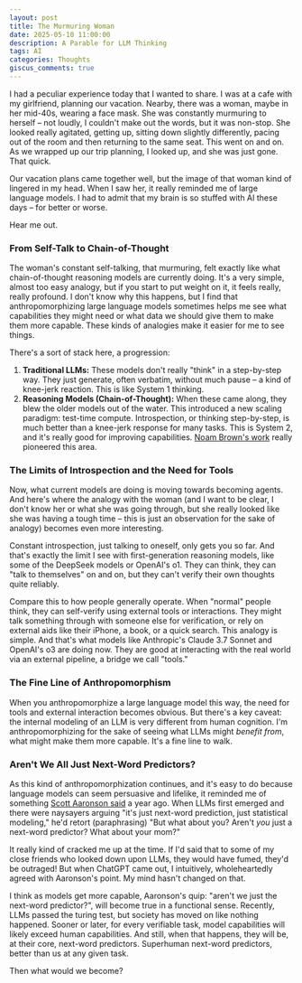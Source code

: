 ```yaml
---
layout: post
title: The Murmuring Woman
date: 2025-05-10 11:00:00
description: A Parable for LLM Thinking
tags: AI
categories: Thoughts
giscus_comments: true
---
```


I had a peculiar experience today that I wanted to share. I was at a cafe with my girlfriend, planning our vacation. Nearby, there was a woman, maybe in her mid-40s, wearing a face mask. She was constantly murmuring to herself – not loudly, I couldn't make out the words, but it was non-stop. She looked really agitated, getting up, sitting down slightly differently, pacing out of the room and then returning to the same seat. This went on and on. As we wrapped up our trip planning, I looked up, and she was just gone. That quick.

Our vacation plans came together well, but the image of that woman kind of lingered in my head. When I saw her, it really reminded me of large language models. I had to admit that my brain is so stuffed with AI these days – for better or worse.

Hear me out.

### From Self-Talk to Chain-of-Thought

The woman's constant self-talking, that murmuring, felt exactly like what chain-of-thought reasoning models are currently doing. It's a very simple, almost too easy analogy, but if you start to put weight on it, it feels really, really profound. I don't know why this happens, but I find that anthropomorphizing large language models sometimes helps me see what capabilities they might need or what data we should give them to make them more capable. These kinds of analogies make it easier for me to see things.

There's a sort of stack here, a progression:
1.  **Traditional LLMs:** These models don't really "think" in a step-by-step way. They just generate, often verbatim, without much pause – a kind of knee-jerk reaction. This is like System 1 thinking.
2.  **Reasoning Models (Chain-of-Thought):** When these came along, they blew the older models out of the water. This introduced a new scaling paradigm: test-time compute. Introspection, or thinking step-by-step, is much better than a knee-jerk response for many tasks. This is System 2, and it's really good for improving capabilities. [Noam Brown's work](https://www.youtube.com/watch?v=eaAonE58sLU) really pioneered this area.

### The Limits of Introspection and the Need for Tools

Now, what current models are doing is moving towards becoming agents. And here's where the analogy with the woman (and I want to be clear, I don't know her or what she was going through, but she really looked like she was having a tough time – this is just an observation for the sake of analogy) becomes even more interesting.

Constant introspection, just talking to oneself, only gets you so far. And that's exactly the limit I see with first-generation reasoning models, like some of the DeepSeek models or OpenAI's o1. They can think, they can "talk to themselves" on and on, but they can't verify their own thoughts quite reliably.

Compare this to how people generally operate. When "normal" people think, they can self-verify using external tools or interactions. They might talk something through with someone else for verification, or rely on external aids like their iPhone, a book, or a quick search. This analogy is simple. And that's what models like Anthropic's Claude 3.7 Sonnet and OpenAI's o3 are doing now. They are good at interacting with the real world via an external pipeline, a bridge we call "tools."

### The Fine Line of Anthropomorphism

When you anthropomorphize a large language model this way, the need for tools and external interaction becomes obvious. But there's a key caveat: the internal modeling of an LLM is very different from human cognition. I'm anthropomorphizing for the sake of seeing what LLMs might *benefit from*, what might make them more capable. It's a fine line to walk.

### Aren't We All Just Next-Word Predictors?

As this kind of anthropomorphization continues, and it's easy to do because language models can seem persuasive and lifelike, it reminded me of something [Scott Aaronson said](https://youtube.com/watch?v=XgCHZ1G93iA&t=438) a year ago. When LLMs first emerged and there were naysayers arguing "it's just next-word prediction, just statistical modeling," he'd retort (paraphrasing) "But what about you? Aren't *you* just a next-word predictor? What about your mom?"

It really kind of cracked me up at the time. If I'd said that to some of my close friends who looked down upon LLMs, they would have fumed, they'd be outraged! But when ChatGPT came out, I intuitively, wholeheartedly agreed with Aaronson's point. My mind hasn't changed on that.

I think as models get more capable, Aaronson's quip: "aren't we just the next-word predictor?", will become true in a functional sense. Recently, LLMs passed the turing test, but society has moved on like nothing happened. Sooner or later, for every verifiable task, model capabilities will likely exceed human capabilities. And still, when that happens, they will be, at their core, next-word predictors. Superhuman next-word predictors, better than us at any given task.

Then what would we become?
